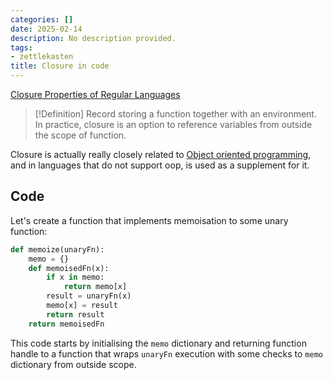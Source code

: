 ```yaml
---
categories: []
date: 2025-02-14
description: No description provided.
tags:
- zettlekasten
title: Closure in code
---
```


[Closure Properties of Regular Languages](Closure%20Properties%20of%20Regular%20Languages.md)

> [!Definition]
> Record storing a function together with an environment. In practice, closure is an option to reference variables from outside the scope of function. 

Closure is actually really closely related to [Object oriented programming](Object%20oriented%20programming), and in languages that do not support oop, is used as a supplement for it.

## Code

Let's create a function that implements memoisation to some unary function:

```python
def memoize(unaryFn):
	memo = {}
	def memoisedFn(x):
		if x in memo:
			return memo[x]
		result = unaryFn(x)
		memo[x] = result
		return result
	return memoisedFn
```

This code starts by initialising the `memo` dictionary and returning function handle to a function that wraps `unaryFn` execution with some checks to `memo` dictionary from outside scope.
